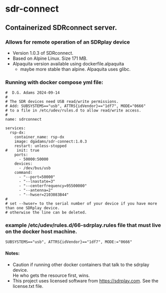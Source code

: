 # sdr-connect 
## Containerized SDRconnect server.  
### Allows for remote operation of an SDRplay device
- Version 1.0.3  of SDRconnect.
- Based on Alpine Linux.  Size 171  MB.
- Alpaquita version available using dockerfile.alpaquita
    - maybe more stable than alpine.  Alpaquita uses glibc.
### Running with docker compose yml file:
```
#  D.G. Adams 2024-09-14
#
# The SDR devices need USB read/write permissions.
# Add: SUBSYSTEMS=="usb", ATTRS{idVendor}=="1df7", MODE="0666"
# to a file in /etc/udev/rules.d to allow read/write access.
#
name: sdrconnect

services:
  rsp-dx:
    container_name: rsp-dx
    image: dgadams/sdr-connect:1.0.3
    restart: unless-stopped
#    init: true
    ports:
      - 50000:50000
    devices:
      - /dev/bus/usb
    command:
      - "--port=50000"
      - "--lnastate=3"
      - "--centerfrequency=95500000"
      - "--antenna=2"
      - "--hwser=2103083B44"
#
# set --hwser= to the serial number of your device if you have more than one SDRplay device.
# otherwise the line can be deleted.
```
### example /etc/udev/rules.d/66-sdrplay.rules file that must live on the docker host machine.
```
SUBSYSTEMS=="usb", ATTRS{idVendor}=="1df7", MODE:="0666"

```
#### Notes:
 - Caution if running other docker containers that talk to the sdrplay device.  
He who gets the resource first, wins.
 - This project uses licensed software from https://sdrplay.com.
See the license.txt file.
